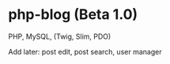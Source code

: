 # php-blog (Beta 1.0)

PHP, MySQL, (Twig, Slim, PDO)

Add later: post edit, post search, user manager